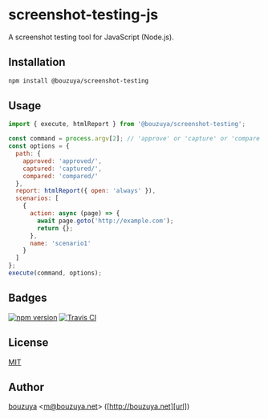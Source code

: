 # screenshot-testing-js

A screenshot testing tool for JavaScript (Node.js).

## Installation

```sh
npm install @bouzuya/screenshot-testing
```

## Usage

```js
import { execute, htmlReport } from '@bouzuya/screenshot-testing';

const command = process.argv[2]; // 'approve' or 'capture' or 'compare' or 'test'
const options = {
  path: {
    approved: 'approved/',
    captured: 'captured/',
    compared: 'compared/'
  },
  report: htmlReport({ open: 'always' }),
  scenarios: [
    {
      action: async (page) => {
        await page.goto('http://example.com');
        return {};
      },
      name: 'scenario1'
    }
  ]
};
execute(command, options);
```

## Badges

[![npm version][npm-badge-url]][npm-url]
[![Travis CI][travisci-badge-url]][travisci-url]

[npm-badge-url]: https://img.shields.io/npm/v/@bouzuya/screenshot-testing.svg
[npm-url]: https://www.npmjs.com/package/@bouzuya/screenshot-testing
[travisci-badge-url]: https://img.shields.io/travis/bouzuya/screenshot-testing-js.svg
[travisci-url]: https://travis-ci.org/bouzuya/screenshot-testing-js

## License

[MIT](LICENSE)

## Author

[bouzuya][user] &lt;[m@bouzuya.net][email]&gt; ([http://bouzuya.net][url])

[user]: https://github.com/bouzuya
[email]: mailto:m@bouzuya.net
[url]: http://bouzuya.net
